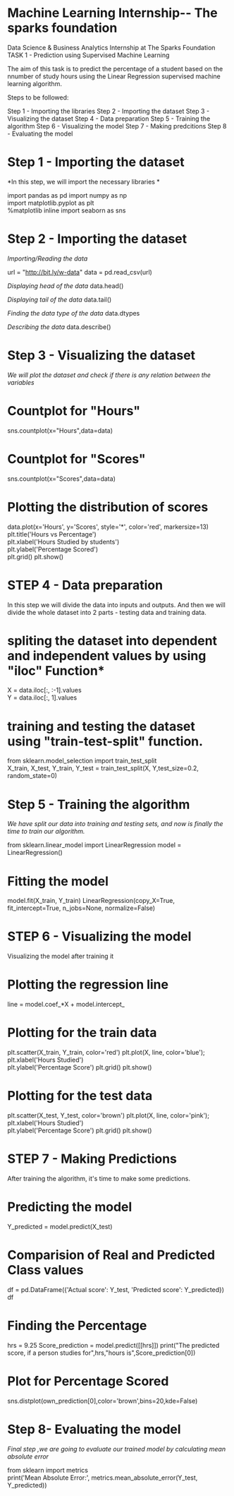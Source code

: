 # Machine Learning Internship-- The sparks foundation

Data Science & Business Analytics Internship at The Sparks Foundation
TASK 1 - Prediction using Supervised Machine Learning

The aim of this task is to predict the percentage of a student based on the nnumber of study hours using the Linear Regression supervised machine learning algorithm.

Steps to be followed:

Step 1 - Importing the libraries
Step 2 - Importing the dataset
Step 3 - Visualizing the dataset
Step 4 - Data preparation
Step 5 - Training the algorithm
Step 6 - Visualizing the model
Step 7 - Making predcitions
Step 8 - Evaluating the model


# Step 1 - Importing the dataset
*In this step, we will import the necessary libraries *

import pandas as pd
import numpy as np  
import matplotlib.pyplot as plt  
%matplotlib inline
import seaborn as sns


# Step 2 - Importing the dataset

*Importing/Reading the data*

url = "http://bit.ly/w-data"
data = pd.read_csv(url)

*Displaying head of the data*
data.head()

*Displaying tail of the data*
data.tail()

*Finding the data type of the data*
data.dtypes

*Describing the data*
data.describe()

# Step 3 - Visualizing the dataset
*We will plot the dataset and check if there is any relation between the variables*

   # Countplot for "Hours" 
   sns.countplot(x="Hours",data=data)
   
   # Countplot for "Scores" 
   sns.countplot(x="Scores",data=data)
   
   # Plotting the distribution of scores
   data.plot(x='Hours', y='Scores', style='*', color='red', markersize=13)  
   plt.title('Hours vs Percentage')  
   plt.xlabel('Hours Studied by students')  
   plt.ylabel('Percentage Scored')  
   plt.grid()
   plt.show()

# STEP 4 - Data preparation
In this step we will divide the data into inputs and outputs. And then we will divide the whole dataset into 2 parts - testing data and training data.

   # spliting the dataset into dependent and independent values by using  "iloc" Function* 
   X = data.iloc[:, :-1].values  
   Y = data.iloc[:, 1].values
   
   # training and testing the dataset using "train-test-split" function.
   from sklearn.model_selection import train_test_split  
   X_train, X_test, Y_train, Y_test = train_test_split(X, Y,test_size=0.2, random_state=0)
   
# Step 5 - Training the algorithm

*We have split our data into training and testing sets, and now is finally the time to train our algorithm.*

   from sklearn.linear_model import LinearRegression
   model = LinearRegression() 
   
   # Fitting the model
   model.fit(X_train, Y_train)
   LinearRegression(copy_X=True, fit_intercept=True, n_jobs=None, normalize=False)
   
# STEP 6 - Visualizing the model
Visualizing the model after training it
     
   # Plotting the regression line
   line = model.coef_*X + model.intercept_
   
   # Plotting for the train data
   plt.scatter(X_train, Y_train, color='red')
   plt.plot(X, line, color='blue');
   plt.xlabel('Hours Studied')  
   plt.ylabel('Percentage Score') 
   plt.grid()
   plt.show()
   
   # Plotting for the test data
   plt.scatter(X_test, Y_test, color='brown')
   plt.plot(X, line, color='pink');
   plt.xlabel('Hours Studied')  
   plt.ylabel('Percentage Score') 
   plt.grid()
   plt.show()
   
# STEP 7 - Making Predictions
After training the algorithm, it's time to make some predictions.

   # Predicting the model
   Y_predicted = model.predict(X_test)
  
   # Comparision of Real and Predicted Class values 
   df = pd.DataFrame({'Actual score': Y_test, 'Predicted score': Y_predicted})  
   df
  
   # Finding the Percentage   
   hrs = 9.25
   Score_prediction = model.predict([[hrs]])
   print("The predicted score, if a person studies for",hrs,"hours is",Score_prediction[0])
  
   # Plot for Percentage Scored
   sns.distplot(own_prediction[0],color='brown',bins=20,kde=False)
   
# Step 8- Evaluating the model
*Final step ,we are going to evaluate our trained model by calculating mean absolute error*

from sklearn import metrics  
print('Mean Absolute Error:', metrics.mean_absolute_error(Y_test, Y_predicted))

